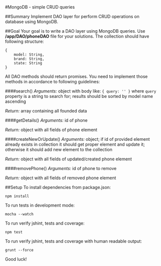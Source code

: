 #MongoDB - simple CRUD queries

##Summary
Implement DAO layer for perform CRUD operations on database using MongoDB.

##Goal
Your goal is to write a DAO layer using MongoDB queries. Use **/app/DAO/phoneDAO** file for your solutions. The collection should have following structure:

```
{
    model: String,
    brand: String,
    state: String
}
```
 
All DAO methods should return promises. You need to implement those methods in accordance to following guidelines:

####search()
*Arguments:* object with body like: `{ query: '' }` where `query` property is a string to search for; results should be sorted by model name ascending

*Return:* array containing all founded data

####getDetails()
*Arguments:* id of phone

*Return:* object with all fields of phone element

####createNewOrUpdate()
*Arguments:* object; if id of provided element already exists in collection it should get proper element and update it; otherwise it should add new element to the collection

*Return:* object with all fields of updated/created phone element

####removePhone()
*Arguments:* id of phone to remove

*Return:* object with all fields of removed phone element



##Setup
To install dependencies from package.json:

    npm install

To run tests in development mode:

    mocha --watch

To run verify jshint, tests and coverage:

    npm test

To run verify jshint, tests and coverage with human readable output:

    grunt --force

 
 
Good luck!
